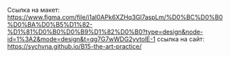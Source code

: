 Ссылка на макет: https://www.figma.com/file/i1aI0APk6XZHq3Gl7aspLm/%D0%BC%D0%B0%D0%BA%D0%B5%D1%82-%D1%81%D0%B0%D0%B9%D1%82%D0%B0?type=design&node-id=1%3A2&mode=design&t=qg7G7wWDG2yvtolE-1
ссылка на сайт: https://sychvna.github.io/B15-the-art-practice/
